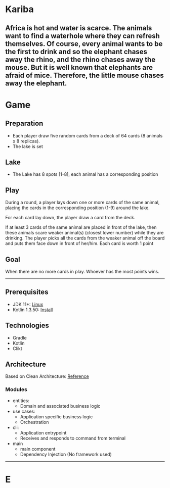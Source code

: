 # Kariba
Africa is hot and water is scarce. 
The animals want to find a waterhole where they can refresh themselves. 
Of course, every animal wants to be the first to drink and so the elephant chases away the rhino, and the rhino chases away the mouse. 
But it is well known that elephants are afraid of mice. 
Therefore, the little mouse chases away the elephant.
--- 
# Game

## Preparation
- Each player draw five random cards from a deck of 64 cards (8 animals x 8 replicas).
- The lake is set

## Lake
- The Lake has 8 spots [1-8], each animal has a corresponding position

## Play
During a round, a player lays down one or more cards of the same animal, placing the cards in the corresponding position (1-9) around the lake.

For each card lay down, the player draw a card from the deck.

If at least 3 cards of the same animal are placed in front of the lake, then these animals scare weaker animal(s) (closest lower number) while they are drinking. 
The player picks all the cards from the weaker animal off the board and puts them face down in front of her/him. Each card is worth 1 point

## Goal
When there are no more cards in play. Whoever has the most points wins.

--- 
## Prerequisites
- JDK 11+: [Linux](https://tecadmin.net/install-openjdk-java-ubuntu/)
- Kotlin 1.3.50: [Install](https://medium.com/@sushanthande1/install-kotlin-on-linux-ubuntu-1a3f97dffa40)

## Technologies
- Gradle
- Kotlin
- Clikt

## Architecture
Based on Clean Architecture: [Reference](https://www.freecodecamp.org/news/a-quick-introduction-to-clean-architecture-990c014448d2/)

### Modules
- entities:
    - Domain and associated business logic
- use cases:
    - Application specific business logic
    - Orchestration
- cli:
    - Application entrypoint
    - Receives and responds to command from terminal
- main
    - main component
    - Dependency Injection (No framework used)

---
# E
